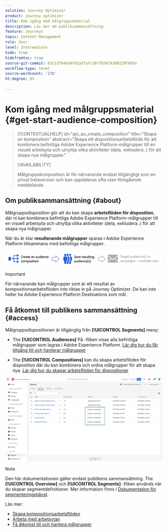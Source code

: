 ```yaml
---
solution: Journey Optimizer
product: journey optimizer
title: Kom igång med målgruppsmaterial
description: Läs mer om publiksammansättning
feature: Journeys
topic: Content Management
role: User
level: Intermediate
hide: true
hidefromtoc: true
source-git-commit: 63c52f04da9fd1a5fafc36ffb5079380229f885e
workflow-type: tm+mt
source-wordcount: '238'
ht-degree: 0%

---
```


# Kom igång med målgruppsmaterial {#get-start-audience-composition}

>[!CONTEXTUALHELP]
>id="ajo_ao_create_composition"
>title="Skapa en komposition"
>abstract="Skapa ett dispositionsarbetsflöde för att kombinera befintliga Adobe Experience Platform-målgrupper till en visuell arbetsyta och utnyttja olika aktiviteter (dela, exkludera..) för att skapa nya målgrupper."

>[!AVAILABILITY]
>
>Målgruppskomposition är för närvarande endast tillgängligt som en privat betaversion och kan uppdateras ofta utan föregående meddelande.

## Om publiksammansättning {#about}

Målgruppsdisposition gör att du kan skapa **arbetsflöden för disposition**, där ni kan kombinera befintliga Adobe Experience Platform-målgrupper till en visuell arbetsyta och utnyttja olika aktiviteter (dela, exkludera..) för att skapa nya målgrupper.

När du är klar **resulterande målgrupper** sparas i Adobe Experience Platform tillsammans med befintliga målgrupper.<!--, and can be **leveraged in campaigns** to target customers.-->

![](assets/audiences-process.png)

>[!IMPORTANT]
>
>För närvarande kan målgrupper som är ett resultat av kompositionsarbetsflöden inte riktas in på Journey Optimizer. De kan inte heller ha Adobe Experience Platform Destinations som mål.

## Få åtkomst till publikens sammansättning {#access}

Målgruppsdispositionen är tillgänglig från **[!UICONTROL Segments]** meny:

* The **[!UICONTROL Audiences]** På -fliken visas alla befintliga målgrupper som lagras i Adobe Experience Platform. [Lär dig hur du får tillgång till och hanterar målgrupper](access-audiences.md)

* The **[!UICONTROL Compositions]** kan du skapa arbetsflöden för disposition där du kan kombinera och ordna målgrupper för att skapa nya. [Lär dig hur du skapar arbetsflöden för dispositioner](create-compositions.md)

![](assets/audiences-list.png)

>[!NOTE]
>
>Den här dokumentationen gäller endast publikens sammansättning. The **[!UICONTROL Overview]** och **[!UICONTROL Segments]** -fliken används när du skapar segmentdefinitioner. Mer information finns i [Dokumentation för segmenteringstjänst](https://experienceleague.adobe.com/docs/experience-platform/segmentation/ui/overview.html).

Läs mer:

* [Skapa kompositionsarbetsflöden](create-compositions.md)
* [Arbeta med arbetsytan](composition-canvas.md)
* [Få åtkomst till och hantera målgrupper](access-audiences.md)
